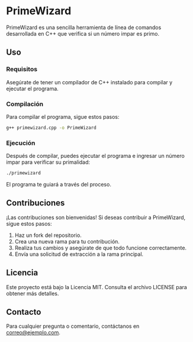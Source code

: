 # PrimeWizard

PrimeWizard es una sencilla herramienta de línea de comandos desarrollada en C++ que verifica si un número impar es primo.

## Uso

### Requisitos

Asegúrate de tener un compilador de C++ instalado para compilar y ejecutar el programa.

### Compilación

Para compilar el programa, sigue estos pasos:

```bash
g++ primewizard.cpp -o PrimeWizard
```

### Ejecución

Después de compilar, puedes ejecutar el programa e ingresar un número impar para verificar su primalidad:

```bash
./primewizard
```

El programa te guiará a través del proceso.

## Contribuciones

¡Las contribuciones son bienvenidas! Si deseas contribuir a PrimeWizard, sigue estos pasos:

1. Haz un fork del repositorio.
2. Crea una nueva rama para tu contribución.
3. Realiza tus cambios y asegúrate de que todo funcione correctamente.
4. Envía una solicitud de extracción a la rama principal.

## Licencia

Este proyecto está bajo la Licencia MIT. Consulta el archivo LICENSE para obtener más detalles.

## Contacto
Para cualquier pregunta o comentario, contáctanos en correo@ejemplo.com.
